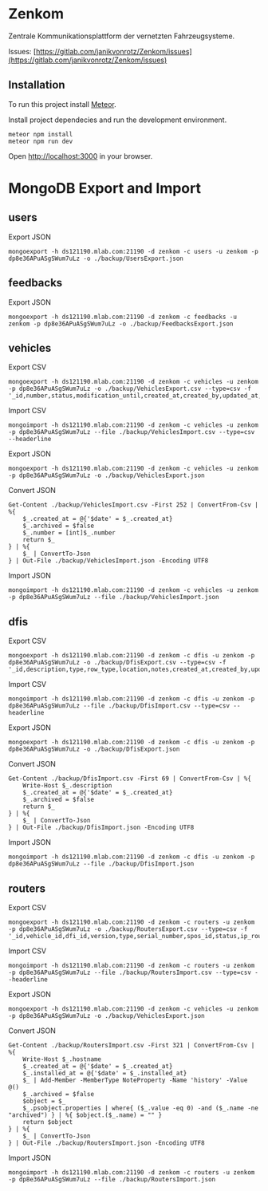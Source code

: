 # Zenkom

Zentrale Kommunikationsplattform der vernetzten Fahrzeugsysteme.

Issues: [https://gitlab.com/janikvonrotz/Zenkom/issues](https://gitlab.com/janikvonrotz/Zenkom/issues)

## Installation

To run this project install [Meteor](https://www.meteor.com/install).

Install project dependecies and run the development environment.

    meteor npm install
    meteor npm run dev

Open [http://localhost:3000](http://localhost:3000) in your browser.

# MongoDB Export and Import

## users

Export JSON

    mongoexport -h ds121190.mlab.com:21190 -d zenkom -c users -u zenkom -p dp8e36APuASgSWum7uLz -o ./backup/UsersExport.json

## feedbacks

Export JSON

    mongoexport -h ds121190.mlab.com:21190 -d zenkom -c feedbacks -u zenkom -p dp8e36APuASgSWum7uLz -o ./backup/FeedbacksExport.json

## vehicles

Export CSV

    mongoexport -h ds121190.mlab.com:21190 -d zenkom -c vehicles -u zenkom -p dp8e36APuASgSWum7uLz -o ./backup/VehiclesExport.csv --type=csv -f '_id,number,status,modification_until,created_at,created_by,updated_at,updated_by'

Import CSV

    mongoimport -h ds121190.mlab.com:21190 -d zenkom -c vehicles -u zenkom -p dp8e36APuASgSWum7uLz --file ./backup/VehiclesImport.csv --type=csv --headerline

Export JSON

    mongoexport -h ds121190.mlab.com:21190 -d zenkom -c vehicles -u zenkom -p dp8e36APuASgSWum7uLz -o ./backup/VehiclesExport.json

Convert JSON

    Get-Content ./backup/VehiclesImport.csv -First 252 | ConvertFrom-Csv | %{
        $_.created_at = @{'$date' = $_.created_at}
        $_.archived = $false
        $_.number = [int]$_.number
        return $_
    } | %{
        $_ | ConvertTo-Json
    } | Out-File ./backup/VehiclesImport.json -Encoding UTF8

Import JSON

    mongoimport -h ds121190.mlab.com:21190 -d zenkom -c vehicles -u zenkom -p dp8e36APuASgSWum7uLz --file ./backup/VehiclesImport.json

## dfis

Export CSV

    mongoexport -h ds121190.mlab.com:21190 -d zenkom -c dfis -u zenkom -p dp8e36APuASgSWum7uLz -o ./backup/DfisExport.csv --type=csv -f '_id,description,type,row_type,location,notes,created_at,created_by,updated_at,updated_by,archived'

Import CSV

    mongoimport -h ds121190.mlab.com:21190 -d zenkom -c dfis -u zenkom -p dp8e36APuASgSWum7uLz --file ./backup/DfisImport.csv --type=csv --headerline

Export JSON

    mongoexport -h ds121190.mlab.com:21190 -d zenkom -c dfis -u zenkom -p dp8e36APuASgSWum7uLz -o ./backup/DfisExport.json

Convert JSON

    Get-Content ./backup/DfisImport.csv -First 69 | ConvertFrom-Csv | %{
        Write-Host $_.description
        $_.created_at = @{'$date' = $_.created_at}
        $_.archived = $false
        return $_
    } | %{
        $_ | ConvertTo-Json
    } | Out-File ./backup/DfisImport.json -Encoding UTF8

Import JSON

    mongoimport -h ds121190.mlab.com:21190 -d zenkom -c dfis -u zenkom -p dp8e36APuASgSWum7uLz --file ./backup/DfisImport.json

## routers

Export CSV

    mongoexport -h ds121190.mlab.com:21190 -d zenkom -c routers -u zenkom -p dp8e36APuASgSWum7uLz -o ./backup/RoutersExport.csv --type=csv -f '_id,vehicle_id,dfi_id,version,type,serial_number,spos_id,status,ip_router,ip_cashbox,sim1,sim2,sim_itt,phone1,phone2,phone_itt,profile,notes,transport_company,installed_at,created_at,created_by,updated_at,updated_by,archived'

Import CSV

    mongoimport -h ds121190.mlab.com:21190 -d zenkom -c routers -u zenkom -p dp8e36APuASgSWum7uLz --file ./backup/RoutersImport.csv --type=csv --headerline

Export JSON

    mongoexport -h ds121190.mlab.com:21190 -d zenkom -c vehicles -u zenkom -p dp8e36APuASgSWum7uLz -o ./backup/VehiclesExport.json

Convert JSON

    Get-Content ./backup/RoutersImport.csv -First 321 | ConvertFrom-Csv | %{
        Write-Host $_.hostname
        $_.created_at = @{'$date' = $_.created_at}
        $_.installed_at = @{'$date' = $_.installed_at}
        $_ | Add-Member -MemberType NoteProperty -Name 'history' -Value @()   
        $_.archived = $false
        $object = $_
        $_.psobject.properties | where{ ($_.value -eq 0) -and ($_.name -ne "archived") } | %{ $object.($_.name) = "" }
        return $object
    } | %{
        $_ | ConvertTo-Json
    } | Out-File ./backup/RoutersImport.json -Encoding UTF8

Import JSON

    mongoimport -h ds121190.mlab.com:21190 -d zenkom -c routers -u zenkom -p dp8e36APuASgSWum7uLz --file ./backup/RoutersImport.json